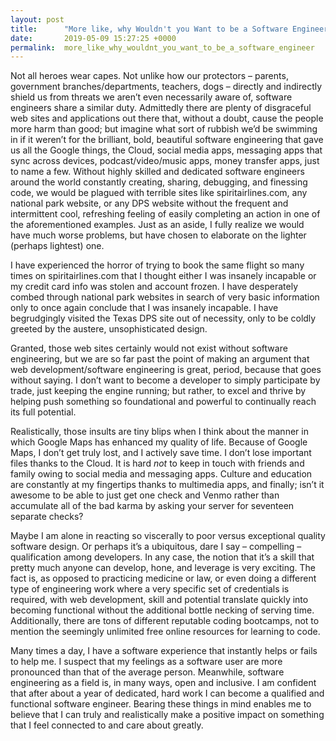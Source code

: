 ```yaml
---
layout: post
title:      "More like, why Wouldn't you Want to be a Software Engineer?"
date:       2019-05-09 15:27:25 +0000
permalink:  more_like_why_wouldnt_you_want_to_be_a_software_engineer
---
```



Not all heroes wear capes. Not unlike how our protectors – parents, government branches/departments, teachers, dogs – directly and indirectly shield us from threats we aren’t even necessarily aware of, software engineers share a similar duty. Admittedly there are plenty of disgraceful web sites and applications out there that, without a doubt, cause the people more harm than good; but imagine what sort of rubbish we’d be swimming in if it weren’t for the brilliant, bold, beautiful software engineering that gave us all the Google things, the Cloud, social media apps, messaging apps that sync across devices, podcast/video/music apps, money transfer apps, just to name a few. Without highly skilled and dedicated software engineers around the world constantly creating, sharing, debugging, and finessing code, we would be plagued with terrible sites like spiritairlines.com, any national park website, or any DPS website without the frequent and intermittent cool, refreshing feeling of easily completing an action in one of the aforementioned examples. Just as an aside, I fully realize we would have much worse problems, but have chosen to elaborate on the lighter (perhaps lightest) one.

I have experienced the horror of trying to book the same flight so many times on spiritairlines.com that I thought either I was insanely incapable or my credit card info was stolen and account frozen. I have desperately combed through national park websites in search of very basic information only to once again conclude that I was insanely incapable. I have begrudgingly visited the Texas DPS site out of necessity, only to be coldly greeted by the austere, unsophisticated design. 

Granted, those web sites certainly would not exist without software engineering, but we are so far past the point of making an argument that web development/software engineering is great, period, because that goes without saying. I don’t want to become a developer to simply participate by trade, just keeping the engine running; but rather, to excel and thrive by helping push something so foundational and powerful to continually reach its full potential.

Realistically, those insults are tiny blips when I think about the manner in which Google Maps has enhanced my quality of life. Because of Google Maps, I don’t get truly lost, and I actively save time. I don’t lose important files thanks to the Cloud. It is hard *not* to keep in touch with friends and family owing to social media and messaging apps. Culture and education are constantly at my fingertips thanks to multimedia apps, and finally; isn’t it awesome to be able to just get one check and Venmo rather than accumulate all of the bad karma by asking your server for seventeen separate checks?

Maybe I am alone in reacting so viscerally to poor versus exceptional quality software design. Or perhaps it’s a ubiquitous, dare I say – compelling – qualification among developers. In any case, the notion that it’s a skill that pretty much anyone can develop, hone, and leverage is very exciting. The fact is, as opposed to practicing medicine or law, or even doing a different type of engineering work where a very specific set of credentials is required, with web development, skill and potential translate quickly into becoming functional without the additional bottle necking of serving time. Additionally, there are tons of different reputable coding bootcamps, not to mention the seemingly unlimited free online resources for learning to code. 

Many times a day, I have a software experience that instantly helps or fails to help me. I suspect that my feelings as a software user are more pronounced than that of the average person. Meanwhile, software engineering as a field is, in many ways, open and inclusive. I am confident that after about a year of dedicated, hard work I can become a qualified and functional software engineer. Bearing these things in mind enables me to believe that I can truly and realistically make a positive impact on something that I feel connected to and care about greatly.

